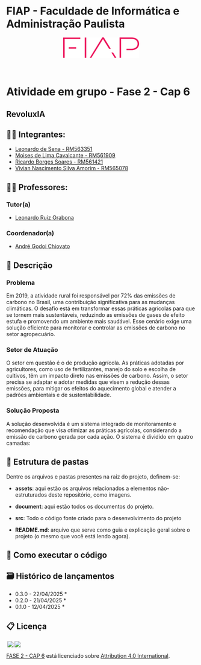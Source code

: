 # FIAP - Faculdade de Informática e Administração Paulista

<p align="center">
<a href= "https://www.fiap.com.br/"><img src="assets/logo-fiap.png" alt="FIAP - Faculdade de Informática e Admnistração Paulista" border="0" width=40% height=40%></a>
</p>

<br>

# Atividade em grupo - Fase 2 - Cap 6

## RevoluxIA

## 👨‍🎓 Integrantes: 
- <a href="https://www.linkedin.com/in/leonardosena/">Leonardo de Sena - RM563351</a>
- <a href="https://www.linkedin.com/in/moises-cavalcante-aaab24142/">Moises de Lima Cavalcante - RM561909</a>
- <a href="https://www.linkedin.com/in/ricardobsoares/">Ricardo Borges Soares - RM561421</a> 
- <a href="https://www.linkedin.com/in/vivian-amorim-245a46b7/">Vivian Nascimento Silva Amorim - RM565078</a> 

## 👩‍🏫 Professores:
### Tutor(a) 
- <a href="https://www.linkedin.com/in/leonardoorabona/">Leonardo Ruiz Orabona</a>
### Coordenador(a)
- <a href="https://www.linkedin.com/company/inova-fusca">André Godoi Chiovato</a>


## 📜 Descrição

### Problema
Em 2019, a atividade rural foi responsável por 72% das emissões de carbono no Brasil, uma contribuição significativa para as mudanças climáticas. O desafio está em transformar essas práticas agrícolas para que se tornem mais sustentáveis, reduzindo as emissões de gases de efeito estufa e promovendo um ambiente mais saudável. Esse cenário exige uma solução eficiente para monitorar e controlar as emissões de carbono no setor agropecuário.

### Setor de Atuação
O setor em questão é o de produção agrícola. As práticas adotadas por agricultores, como uso de fertilizantes, manejo do solo e escolha de cultivos, têm um impacto direto nas emissões de carbono. Assim, o setor precisa se adaptar e adotar medidas que visem a redução dessas emissões, para mitigar os efeitos do aquecimento global e atender a padrões ambientais e de sustentabilidade.

### Solução Proposta
A solução desenvolvida é um sistema integrado de monitoramento e recomendação que visa otimizar as práticas agrícolas, considerando a emissão de carbono gerada por cada ação. O sistema é dividido em quatro camadas:

## 📁 Estrutura de pastas

Dentre os arquivos e pastas presentes na raiz do projeto, definem-se:

- <b>assets</b>: aqui estão os arquivos relacionados a elementos não-estruturados deste repositório, como imagens.

- <b>document</b>: aqui estão todos os documentos do projeto.

- <b>src</b>: Todo o código fonte criado para o desenvolvimento do projeto

- <b>README.md</b>: arquivo que serve como guia e explicação geral sobre o projeto (o mesmo que você está lendo agora).

## 🔧 Como executar o código



## 🗃 Histórico de lançamentos

* 0.3.0 - 22/04/2025
    * 
* 0.2.0 - 21/04/2025
    * 
* 0.1.0 - 12/04/2025
    *

## 📋 Licença

<img style="height:22px!important;margin-left:3px;vertical-align:text-bottom;" src="https://mirrors.creativecommons.org/presskit/icons/cc.svg?ref=chooser-v1"><img style="height:22px!important;margin-left:3px;vertical-align:text-bottom;" src="https://mirrors.creativecommons.org/presskit/icons/by.svg?ref=chooser-v1"><p xmlns:cc="http://creativecommons.org/ns#" xmlns:dct="http://purl.org/dc/terms/"><a property="dct:title" rel="cc:attributionURL" href="https://github.com/RevoluxAI/fase2-cap6">FASE 2 - CAP 6</a> está licenciado sobre <a href="http://creativecommons.org/licenses/by/4.0/?ref=chooser-v1" target="_blank" rel="license noopener noreferrer" style="display:inline-block;">Attribution 4.0 International</a>.</p>

